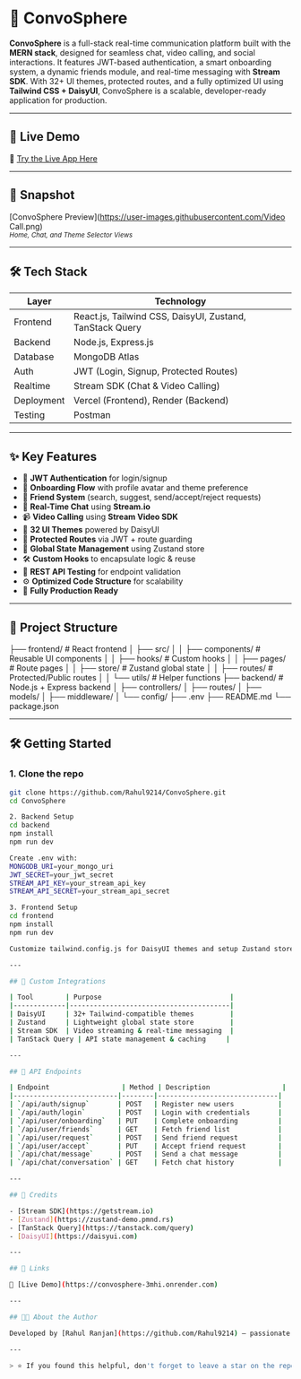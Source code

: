 # 💬 ConvoSphere

**ConvoSphere** is a full-stack real-time communication platform built with the **MERN stack**, designed for seamless chat, video calling, and social interactions. It features JWT-based authentication, a smart onboarding system, a dynamic friends module, and real-time messaging with **Stream SDK**. With 32+ UI themes, protected routes, and a fully optimized UI using **Tailwind CSS + DaisyUI**, ConvoSphere is a scalable, developer-ready application for production.

---

## 🔗 Live Demo

📌 [Try the Live App Here](https://convosphere-3mhi.onrender.com)

---

## 📸 Snapshot

[ConvoSphere Preview](https://user-images.githubusercontent.com/Video Call.png)  
<sub>*Home, Chat, and Theme Selector Views*</sub>

---

## 🛠 Tech Stack

| Layer      | Technology                                      |
|------------|--------------------------------------------------|
| Frontend   | React.js, Tailwind CSS, DaisyUI, Zustand, TanStack Query |
| Backend    | Node.js, Express.js                              |
| Database   | MongoDB Atlas                                    |
| Auth       | JWT (Login, Signup, Protected Routes)            |
| Realtime   | Stream SDK (Chat & Video Calling)                |
| Deployment | Vercel (Frontend), Render (Backend)              |
| Testing    | Postman                               |

---

## ✨ Key Features

- 🔐 **JWT Authentication** for login/signup
- 👤 **Onboarding Flow** with profile avatar and theme preference
- 👫 **Friend System** (search, suggest, send/accept/reject requests)
- 💬 **Real-Time Chat** using **Stream.io**
- 📹 **Video Calling** using **Stream Video SDK**
- 🎨 **32 UI Themes** powered by DaisyUI
- 🚨 **Protected Routes** via JWT + route guarding
- 🧠 **Global State Management** using Zustand store
- 🛠️ **Custom Hooks** to encapsulate logic & reuse
- 🧪 **REST API Testing** for endpoint validation
- ⚙️ **Optimized Code Structure** for scalability
- 🚀 **Fully Production Ready**
---

## 📁 Project Structure

├── frontend/ # React frontend
│ ├── src/
│ │ ├── components/ # Reusable UI components
│ │ ├── hooks/ # Custom hooks
│ │ ├── pages/ # Route pages
│ │ ├── store/ # Zustand global state
│ │ ├── routes/ # Protected/Public routes
│ │ └── utils/ # Helper functions
├── backend/ # Node.js + Express backend
│ ├── controllers/
│ ├── routes/
│ ├── models/
│ ├── middleware/
│ └── config/
├── .env
├── README.md
└── package.json


---

## 🛠️ Getting Started

### 1. Clone the repo

```bash
git clone https://github.com/Rahul9214/ConvoSphere.git
cd ConvoSphere

2. Backend Setup
cd backend
npm install
npm run dev

Create .env with:
MONGODB_URI=your_mongo_uri
JWT_SECRET=your_jwt_secret
STREAM_API_KEY=your_stream_api_key
STREAM_API_SECRET=your_stream_api_secret

3. Frontend Setup
cd frontend
npm install
npm run dev

Customize tailwind.config.js for DaisyUI themes and setup Zustand store in src/store/.

---

## 🧠 Custom Integrations

| Tool        | Purpose                                |
|-------------|----------------------------------------|
| DaisyUI     | 32+ Tailwind-compatible themes         |
| Zustand     | Lightweight global state store         |
| Stream SDK  | Video streaming & real-time messaging  |
| TanStack Query | API state management & caching     |

---

## 🧪 API Endpoints

| Endpoint                  | Method | Description                  |
|--------------------------|--------|------------------------------|
| `/api/auth/signup`       | POST   | Register new users           |
| `/api/auth/login`        | POST   | Login with credentials       |
| `/api/user/onboarding`   | PUT    | Complete onboarding          |
| `/api/user/friends`      | GET    | Fetch friend list            |
| `/api/user/request`      | POST   | Send friend request          |
| `/api/user/accept`       | PUT    | Accept friend request        |
| `/api/chat/message`      | POST   | Send a chat message          |
| `/api/chat/conversation` | GET    | Fetch chat history           |

---

## 🙌 Credits

- [Stream SDK](https://getstream.io)
- [Zustand](https://zustand-demo.pmnd.rs)
- [TanStack Query](https://tanstack.com/query)
- [DaisyUI](https://daisyui.com)

---

## 📁 Links

📌 [Live Demo](https://convosphere-3mhi.onrender.com)

---

## 🧑‍💼 About the Author

Developed by [Rahul Ranjan](https://github.com/Rahul9214) — passionate about building scalable real-time applications and crafting elegant, user-centric interfaces.

---

> ⭐ If you found this helpful, don't forget to leave a star on the repo!


